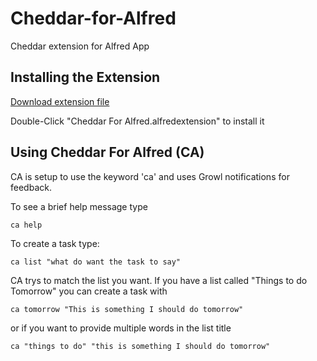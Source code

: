 Cheddar-for-Alfred
==================

Cheddar extension for Alfred App

## Installing the Extension
[Download extension file](https://github.com/downloads/chrisvaughn/cheddar-for-alfred/Cheddar%20For%20Alfred.alfredextension)

Double-Click "Cheddar For Alfred.alfredextension" to install it


## Using Cheddar For Alfred (CA)

CA is setup to use the keyword 'ca' and uses Growl notifications for feedback.

To see a brief help message type

	ca help

To create a task type:

	ca list "what do want the task to say"

CA trys to match the list you want.  If you have a list called "Things to do Tomorrow" you can create a task with

	ca tomorrow "This is something I should do tomorrow"

or if you want to provide multiple words in the list title

	ca "things to do" "this is something I should do tomorrow"
